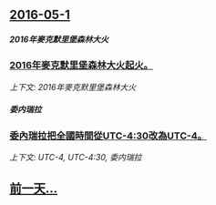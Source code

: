 ## [2016-05-1](/news/2016/05/1/index.md)

##### 2016年麥克默里堡森林大火
### [2016年麥克默里堡森林大火起火。 ](/news/2016/05/1/2016年麥克默里堡森林大火起火.md)
_上下文: 2016年麥克默里堡森林大火_

##### 委内瑞拉
### [委內瑞拉把全國時間從UTC-4:30改為UTC-4。 ](/news/2016/05/1/委內瑞拉把全國時間從UTC-4-30改為UTC-4.md)
_上下文: UTC-4, UTC-4:30, 委内瑞拉_

## [前一天...](/news/2016/04/26/index.md)

